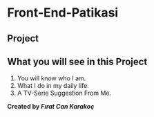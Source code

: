 # Front-End-Patikasi
Project
---
## What you will see in this Project
1. You will know who I am.
2. What I do in my daily life.
3. A TV-Serie Suggestion From Me.

**Created by *Fırat Can Karakoç*** 
